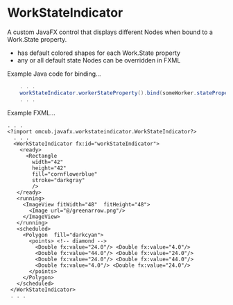 # WorkStateIndicator
A custom JavaFX control that displays different Nodes when bound to a Work.State property.
* has default colored shapes for each Work.State property
* any or all default state Nodes can be overridden in FXML


Example Java code for binding...
```java
    . . .
    workStateIndicator.workerStateProperty().bind(someWorker.stateProperty());
    . . .
```
Example FXML...
```fxml
. . .
<?import omcub.javafx.workstateindicator.WorkStateIndicator?>
  . . .
  <WorkStateIndicator fx:id="workStateIndicator">
    <ready>
      <Rectangle
        width="42"
        height="42"
        fill="cornflowerblue"
        stroke="darkgray"
        />
   </ready>
   <running>
     <ImageView fitWidth="48"  fitHeight="48">
       <Image url="@/greenarrow.png"/>
     </ImageView>
   </running>
   <scheduled>
     <Polygon  fill="darkcyan">
       <points> <!-- diamond -->
         <Double fx:value="24.0"/> <Double fx:value="4.0"/>
         <Double fx:value="44.0"/> <Double fx:value="24.0"/>
         <Double fx:value="24.0"/> <Double fx:value="44.0"/>
         <Double fx:value="4.0"/> <Double fx:value="24.0"/>
       </points>
     </Polygon>
   </scheduled>
 </WorkStateIndicator>
 . . .
```

